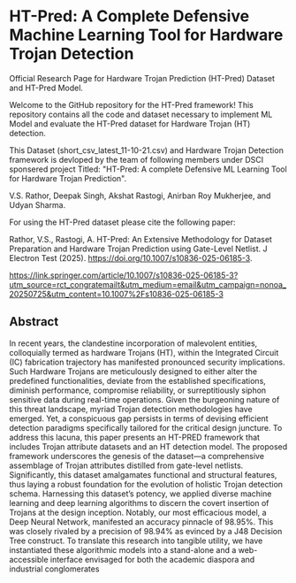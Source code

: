 # HT-Pred: A Complete Defensive Machine Learning Tool for Hardware Trojan Detection

Official Research Page for Hardware Trojan Prediction (HT-Pred) Dataset and HT-Pred Model. 

Welcome to the GitHub repository for the HT-Pred framework! This repository contains all the code and dataset necessary to implement ML Model and evaluate the HT-Pred dataset for Hardware Trojan (HT) detection.

This Dataset (short_csv_latest_11-10-21.csv) and Hardware Trojan Detection framework is devloped by the team of following members under DSCI sponsered project Titled: "HT-Pred: A complete Defensive ML Learning Tool for Hardware Trojan Prediction".

V.S. Rathor, Deepak Singh, Akshat Rastogi, Anirban Roy Mukherjee, and Udyan Sharma.


For using the HT-Pred dataset please cite the following paper:

Rathor, V.S., Rastogi, A. HT-Pred: An Extensive Methodology for Dataset Preparation and Hardware Trojan Prediction using Gate-Level Netlist. J Electron Test (2025). https://doi.org/10.1007/s10836-025-06185-3.

https://link.springer.com/article/10.1007/s10836-025-06185-3?utm_source=rct_congratemailt&utm_medium=email&utm_campaign=nonoa_20250725&utm_content=10.1007%2Fs10836-025-06185-3


## Abstract
In recent years, the clandestine incorporation of malevolent entities, colloquially termed as hardware Trojans (HT), within the Integrated Circuit (IC) fabrication trajectory has manifested pronounced security implications. Such Hardware Trojans are meticulously designed to either alter the predefined functionalities, deviate from the established specifications, diminish performance, compromise reliability, or surreptitiously siphon sensitive data during real-time operations. Given the burgeoning nature of this threat landscape, myriad Trojan detection methodologies have emerged. Yet, a conspicuous gap persists in terms of devising efficient detection paradigms specifically tailored for the critical design juncture. To address this lacuna, this paper presents an HT-PRED framework that includes Trojan attribute datasets and an HT detection model. The proposed framework underscores the genesis of the dataset—a comprehensive assemblage of Trojan attributes distilled from gate-level netlists. Significantly, this dataset amalgamates functional and structural features, thus laying a robust foundation for the evolution of holistic Trojan detection schema. Harnessing this dataset’s potency, we applied diverse machine learning and deep learning algorithms to discern the covert insertion of Trojans at the design inception. Notably, our most efficacious model, a Deep Neural Network, manifested an accuracy pinnacle of 98.95%. This was closely rivaled by a precision of 98.94% as evinced by a J48 Decision Tree construct. To translate this research into tangible utility, we have instantiated these algorithmic models into a stand-alone and a web-accessible interface envisaged for both the academic diaspora and industrial conglomerates
